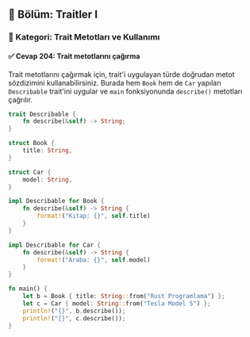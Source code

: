 ## 📘 Bölüm: Traitler I  
### 🔹 Kategori: Trait Metotları ve Kullanımı  
#### ✅ Cevap 204: Trait metotlarını çağırma

Trait metotlarını çağırmak için, trait'i uygulayan türde doğrudan metot sözdizimini kullanabilirsiniz. Burada hem `Book` hem de `Car` yapıları `Describable` trait'ini uygular ve `main` fonksiyonunda `describe()` metotları çağrılır.

```rust
trait Describable {
    fn describe(&self) -> String;
}

struct Book {
    title: String,
}

struct Car {
    model: String,
}

impl Describable for Book {
    fn describe(&self) -> String {
        format!("Kitap: {}", self.title)
    }
}

impl Describable for Car {
    fn describe(&self) -> String {
        format!("Araba: {}", self.model)
    }
}

fn main() {
    let b = Book { title: String::from("Rust Programlama") };
    let c = Car { model: String::from("Tesla Model S") };
    println!("{}", b.describe());
    println!("{}", c.describe());
}
```
